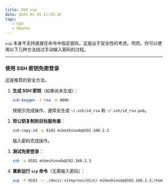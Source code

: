 ```yaml
---
title: SSH scp
date: 2025-01-19 21:35:10
tags:
   - SSH
   - Ubuntu
---
```



`scp` 本身不支持直接在命令中指定密码，这是出于安全性的考虑。然而，你可以使用以下几种方法绕过手动输入密码的过程。

------

### 使用 SSH 密钥免密登录

这是推荐的安全方法。

1. **生成 SSH 密钥**（如果尚未生成）：

   ```bash
   ssh-keygen -t rsa -b 4096
   ```

   按提示完成操作，通常会生成 `~/.ssh/id_rsa` 和 `~/.ssh/id_rsa.pub`。

2. **将公钥复制到目标服务器**：

   ```bash
   ssh-copy-id -p 8182 mikeshinoda@192.168.2.3
   ```

   输入密码完成操作。

3. **测试免密登录**：

   ```bash
   ssh -p 8182 mikeshinoda@192.168.2.3
   ```

4. **重新运行 `scp` 命令**（无需输入密码）：

   ```bash
   scp -P 8182 -r ./docs/.vitepress/dist/ mikeshinoda@192.168.2.3:/home/mikeshinoda/web
   ```